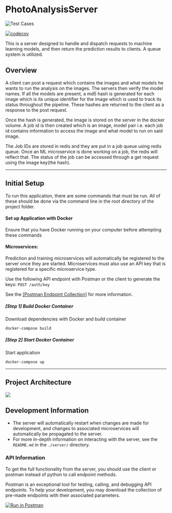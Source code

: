 # PhotoAnalysisServer

![Test Cases](https://github.com/UMass-Rescue/CombinedTechStack/workflows/CI/badge.svg)


[![codecov](https://codecov.io/gh/UMass-Rescue/CombinedTechStack/branch/master/graph/badge.svg?token=PPHUI2233J)](https://codecov.io/gh/UMass-Rescue/CombinedTechStack)


This is a server designed to handle and dispatch requests to machine learning models, and then return the prediction results to clients. A queue system is utilized.


## Overview
A client can post a request which contains the images and what models he wants to run the analysis on the images. The servers then verify the model names. If all the models are present, a md5 hash is generated for each image which is its unique identifier for the image which is used to track its status throughout the pipeline. These hashes are returned to the client as a response to the post request.

Once the hash is generated, the image is stored on the server in the docker volume. A job id is then created which is an image, model pair i.e. each job id contains information to access the image and what model to run on said image.

The Job IDs are stored in redis and they are put in a job queue using redis queue. Once an ML microservice is done working on a job, the redis will reflect that. The status of the job can be accessed through a get request using the image key(the hash).

---

## Initial Setup

To run this application, there are some commands that must be run. All of these should be done via the command line in the root directory of the project folder.


#### Set up Application with Docker
Ensure that you have Docker running on your computer before attempting these commands

#### Microservices:

Prediction and training microservices will automatically be registered to the server once
they are started. Microservices must also use an API key that is registered for a specific
microservice type.

Use the following API endpoint with Postman or the client to generate the keys:
`POST /auth/key`

See the [[Postman Endpoint Collection]](https://app.getpostman.com/run-collection/8ae4299e6f600505577c) for more information.

##### [Step 1] Build Docker Container
Download dependencies with Docker and build container
```
docker-compose build
```

##### [Step 2] Start Docker Container
Start application
```
docker-compose up
```

---

## Project Architecture
![](https://i.imgur.com/z4WX9v0.png)


## Development Information

- The server will automatically restart when changes are made for development, and changes to
  associated microservices will automatically be propagated to the server.
- For more in-depth information on interacting with the server, see the `README.md` in the `./server/` directory.

### API Information

To get the full functionality from the server, you should use the client or postman instead
of python to call endpoint methods.

Postman is an exceptional tool for testing, calling, and debugging API endpoints. To help
your development, you may download the collection of pre-made endpoints with their associated
parameters.

[![Run in Postman](https://run.pstmn.io/button.svg)](https://app.getpostman.com/run-collection/8ae4299e6f600505577c)
